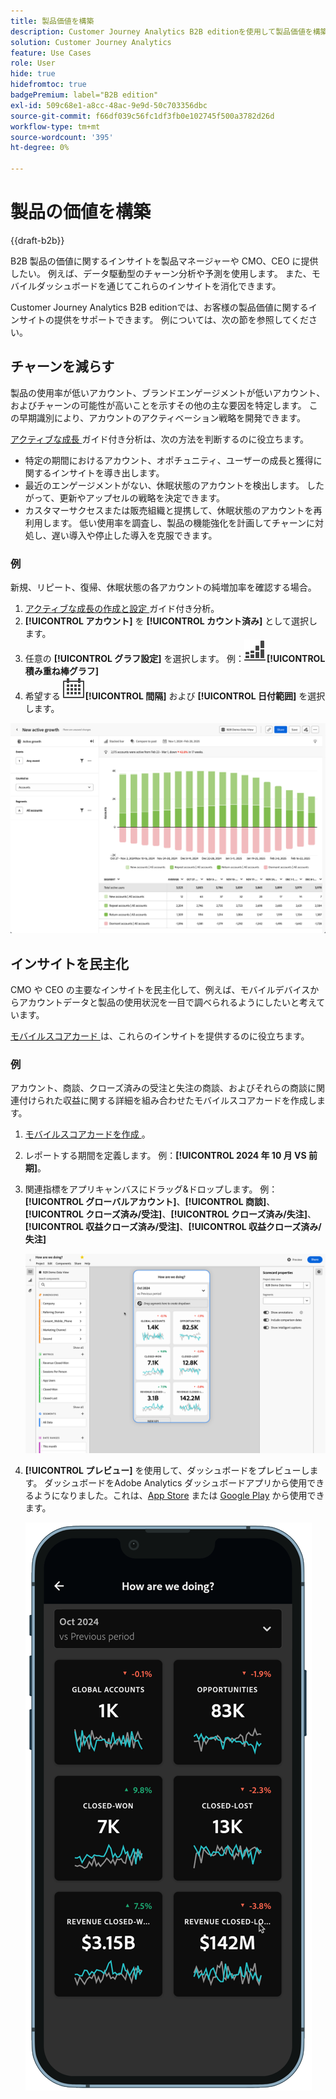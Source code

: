 ```yaml
---
title: 製品価値を構築
description: Customer Journey Analytics B2B editionを使用して製品価値を構築する方法について説明します。
solution: Customer Journey Analytics
feature: Use Cases
role: User
hide: true
hidefromtoc: true
badgePremium: label="B2B edition"
exl-id: 509c68e1-a8cc-48ac-9e9d-50c703356dbc
source-git-commit: f66df039c56fc1df3fb0e102745f500a3782d26d
workflow-type: tm+mt
source-wordcount: '395'
ht-degree: 0%

---
```


# 製品の価値を構築

{{draft-b2b}}

B2B 製品の価値に関するインサイトを製品マネージャーや CMO、CEO に提供したい。 例えば、データ駆動型のチャーン分析や予測を使用します。 また、モバイルダッシュボードを通じてこれらのインサイトを消化できます。

Customer Journey Analytics B2B editionでは、お客様の製品価値に関するインサイトの提供をサポートできます。 例については、次の節を参照してください。


## チャーンを減らす

製品の使用率が低いアカウント、ブランドエンゲージメントが低いアカウント、およびチャーンの可能性が高いことを示すその他の主な要因を特定します。 この早期識別により、アカウントのアクティベーション戦略を開発できます。

[ アクティブな成長 ](/help/guided-analysis/types/active-growth.md) ガイド付き分析は、次の方法を判断するのに役立ちます。

* 特定の期間におけるアカウント、オポチュニティ、ユーザーの成長と獲得に関するインサイトを導き出します。
* 最近のエンゲージメントがない、休眠状態のアカウントを検出します。 したがって、更新やアップセルの戦略を決定できます。
* カスタマーサクセスまたは販売組織と提携して、休眠状態のアカウントを再利用します。 低い使用率を調査し、製品の機能強化を計画してチャーンに対処し、遅い導入や停止した導入を克服できます。

### 例

新規、リピート、復帰、休眠状態の各アカウントの純増加率を確認する場合。

1. [ アクティブな成長の作成と設定 ](/help/guided-analysis/types/active-growth.md) ガイド付き分析。
1. **[!UICONTROL アカウント]** を **[!UICONTROL カウント済み]** として選択します。
1. 任意の **[!UICONTROL グラフ設定]** を選択します。 例：![GraphBarVerticalStacked](/help/assets/icons/GraphBarVerticalStacked.svg)**[!UICONTROL 積み重ね棒グラフ]**
1. 希望する ![ カレンダー ](/help/assets/icons/Calendar.svg)**[!UICONTROL 間隔]** および **[!UICONTROL 日付範囲]** を選択します。

![B2B のユースケース – 製品価値の構築 – チャーンの削減 – アクティブな成長 ](assets/b2b-uc-build-product-value-active-growth.png)


## インサイトを民主化

CMO や CEO の主要なインサイトを民主化して、例えば、モバイルデバイスからアカウントデータと製品の使用状況を一目で調べられるようにしたいと考えています。

[ モバイルスコアカード ](/help/mobile-app/home.md) は、これらのインサイトを提供するのに役立ちます。

### 例

アカウント、商談、クローズ済みの受注と失注の商談、およびそれらの商談に関連付けられた収益に関する詳細を組み合わせたモバイルスコアカードを作成します。

1. [ モバイルスコアカードを作成 ](/help/mobile-app/create-scorecard.md)。
1. レポートする期間を定義します。 例：**[!UICONTROL 2024 年 10 月 VS 前期]**。
1. 関連指標をアプリキャンバスにドラッグ&amp;ドロップします。 例：**[!UICONTROL グローバルアカウント]**、**[!UICONTROL 商談]**、**[!UICONTROL クローズ済み/受注]**、**[!UICONTROL クローズ済み/失注]**、**[!UICONTROL 収益クローズ済み/受注]**、**[!UICONTROL 収益クローズ済み/失注]**

   ![B2B のユースケース – 製品価値の構築 – インサイトの民主化 – モバイルスコアカード ](assets/b2b-uc-build-product-value-mobile-scorecard.png)

1. **[!UICONTROL プレビュー]** を使用して、ダッシュボードをプレビューします。 ダッシュボードをAdobe Analytics ダッシュボードアプリから使用できるようになりました。これは、[App Store](https://apps.apple.com/us/app/adobe-analytics-dashboards/id1509062264) または [Google Play](https://play.google.com/store/apps/details?id=com.adobe.analyticsdashboards) から使用できます。

   ![B2B のユースケース – 製品価値の構築 – インサイトの民主化 – モバイルスコアカードのプレビュー ](assets/b2b-uc-build-product-value-mobile-scorecard-preview.png)
